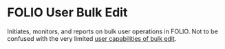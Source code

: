 # FOLIO User Bulk Edit

Initiates, monitors, and reports on bulk user operations in FOLIO.
Not to be confused with the very limited [user capabilities of bulk edit](https://docs.folio.org/docs/bulk-edit/#users-1).
